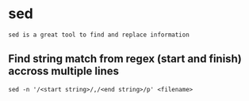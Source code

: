 # sed

    sed is a great tool to find and replace information
    
## Find string match from regex (start and finish) accross multiple lines

    sed -n '/<start string>/,/<end string>/p' <filename>